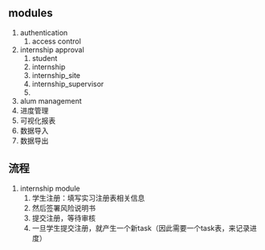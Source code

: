 ## modules

1. authentication
   1. access control
2. internship approval
   1. student
   2. internship
   3. internship_site
   4. internship_supervisor
   5. ​
3. alum management
4. 进度管理
5. 可视化报表
6. 数据导入
7. 数据导出


## 流程
1. internship module
    1. 学生注册：填写实习注册表相关信息
    2. 然后签署风险说明书
    3. 提交注册，等待审核
    4. 一旦学生提交注册，就产生一个新task（因此需要一个task表，来记录进度）

## 